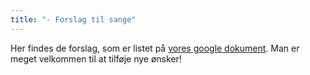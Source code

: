 ```yaml
---
title: "- Forslag til sange"
---
```

Her findes de forslag, som er listet på [vores google dokument](https://docs.google.com/document/d/1JnH9S-YBuP_WXOO_kBR4O0RS11RLKkQki9TR2t4TI3o/). Man er meget velkommen til at tilføje nye ønsker!